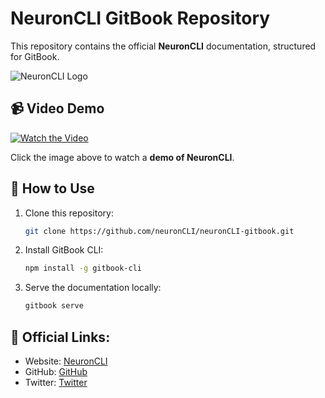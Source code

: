 # NeuronCLI GitBook Repository

This repository contains the official **NeuronCLI** documentation, structured for GitBook.

![NeuronCLI Logo](https://neuronCLI.com/logo.png)

## 📹 Video Demo
[![Watch the Video](https://img.youtube.com/vi/YOUR_VIDEO_ID/maxresdefault.jpg)](https://www.youtube.com/watch?v=YOUR_VIDEO_ID)

Click the image above to watch a **demo of NeuronCLI**.

## 📖 How to Use
1. Clone this repository:
   ```sh
   git clone https://github.com/neuronCLI/neuronCLI-gitbook.git

2. Install GitBook CLI:
   ```sh
   npm install -g gitbook-cli

3. Serve the documentation locally:
   ```sh
   gitbook serve

## 🔗 Official Links: 

- Website: [NeuronCLI](https://neuroncli.com/)
- GitHub: [GitHub](https://github.com/neuronCLI/)
- Twitter: [Twitter](https://x.com/neuronCLI)

